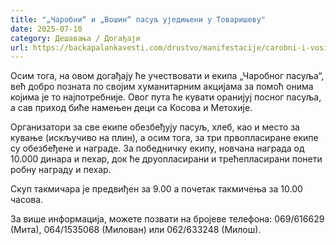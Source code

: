 ```yaml
---
title: "„Чаробни“ и „Вошин“ пасуљ уједињени у Товаришеву"
date: 2025-07-10
category: Дешавања / Догађаји
url: https://backapalankavesti.com/drustvo/manifestacije/carobni-i-vosin-pasulj-ujedinjeni-u-tovarisevu/
---
```


Осим тога, на овом догађају ће учествовати и екипа „Чаробног пасуља“, већ добро позната по својим хуманитарним акцијама за помоћ онима којима је то најпотребније. Овог пута ће кувати оранијуј посног пасуља, а сав приход биће намењен деци са Косова и Метохије.

Организатори за све екипе обезбеђују пасуљ, хлеб, као и место за кување (искључиво на плин), а осим тога, за три првопласиране екипе су обезбеђене и награде. За победничку екипу, новчана награда од 10.000 динара и пехар, док ће друопласирани и трећепласирани понети робну награду и пехар.

Скуп такмичара је предвиђен за 9.00 а почетак такмичења за 10.00 часова.

За више информација, можете позвати на бројеве телефона: 069/616629 (Мита), 064/1535068 (Милован) или 062/633248 (Милош).
